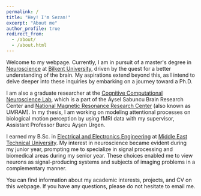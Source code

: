 ```yaml
---
permalink: /
title: "Hey! I'm Sezan!"
excerpt: "About me"
author_profile: true
redirect_from: 
  - /about/
  - /about.html
---
```


Welcome to my webpage. Currently, I am in pursuit of a master's degree in [Neuroscience](https://web4.bilkent.edu.tr/neuroscience/) at [Bilkent University](https://w3.bilkent.edu.tr/bilkent/), driven by the quest for a better understanding of the brain. My aspirations extend beyond this, as I intend to delve deeper into these inquiries by embarking on a journey toward a Ph.D.

I am also a graduate researcher at the [Cognitive Computational Neuroscience Lab](http://web3.bilkent.edu.tr/ccn/), which is a part of the Aysel Sabuncu Brain Research Center and [National Magnetic Resonance Research Center](https://umram.bilkent.edu.tr) (also known as UMRAM). In my thesis, I am working on modeling attentional processes on biological motion perception by using fMRI data with my supervisor, Assistant Professor Burcu Ayşen Ürgen. 

I earned my B.Sc. in [Electrical and Electronics Engineering](https://eee.metu.edu.tr) at [Middle East Technical University](https://www.metu.edu.tr). My interest in neuroscience became evident during my junior year, prompting me to specialize in signal processing and biomedical areas during my senior year. These choices enabled me to view neurons as signal-producing systems and subjects of imaging problems in a complementary manner.

You can find information about my academic interests, projects, and CV on this webpage. If you have any questions, please do not hesitate to email me.

